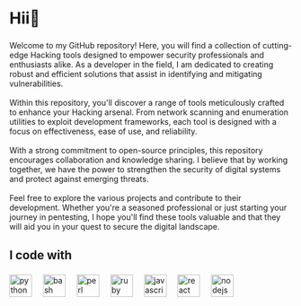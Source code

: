 <h1 align="left">Hii👋</h1>

###

<p align="left">Welcome to my GitHub repository! Here, you will find a collection of cutting-edge Hacking tools designed to empower security professionals and enthusiasts alike. As a developer in the field, I am dedicated to creating robust and efficient solutions that assist in identifying and mitigating vulnerabilities.<br><br>Within this repository, you'll discover a range of tools meticulously crafted to enhance your Hacking arsenal. From network scanning and enumeration utilities to exploit development frameworks, each tool is designed with a focus on effectiveness, ease of use, and reliability.<br><br>With a strong commitment to open-source principles, this repository encourages collaboration and knowledge sharing. I believe that by working together, we have the power to strengthen the security of digital systems and protect against emerging threats.<br><br>Feel free to explore the various projects and contribute to their development. Whether you're a seasoned professional or just starting your journey in pentesting, I hope you'll find these tools valuable and that they will aid you in your quest to secure the digital landscape.</p>

###

<h2 align="left">I code with</h2>

###

<div align="left">
  <img src="https://cdn.jsdelivr.net/gh/devicons/devicon/icons/python/python-original.svg" height="40" alt="python logo"  />
  <img width="12" />
  <img src="https://cdn.jsdelivr.net/gh/devicons/devicon/icons/bash/bash-original.svg" height="40" alt="bash logo"  />
  <img width="12" />
  <img src="https://cdn.jsdelivr.net/gh/devicons/devicon/icons/perl/perl-original.svg" height="40" alt="perl logo"  />
  <img width="12" />
  <img src="https://cdn.jsdelivr.net/gh/devicons/devicon/icons/ruby/ruby-original.svg" height="40" alt="ruby logo"  />
  <img width="12" />
  <img src="https://cdn.jsdelivr.net/gh/devicons/devicon/icons/javascript/javascript-original.svg" height="40" alt="javascript logo"  />
  <img width="12" />
  <img src="https://cdn.jsdelivr.net/gh/devicons/devicon/icons/react/react-original.svg" height="40" alt="react logo"  />
  <img width="12" />
  <img src="https://cdn.jsdelivr.net/gh/devicons/devicon/icons/nodejs/nodejs-original.svg" height="40" alt="nodejs logo"  />
</div>

###

